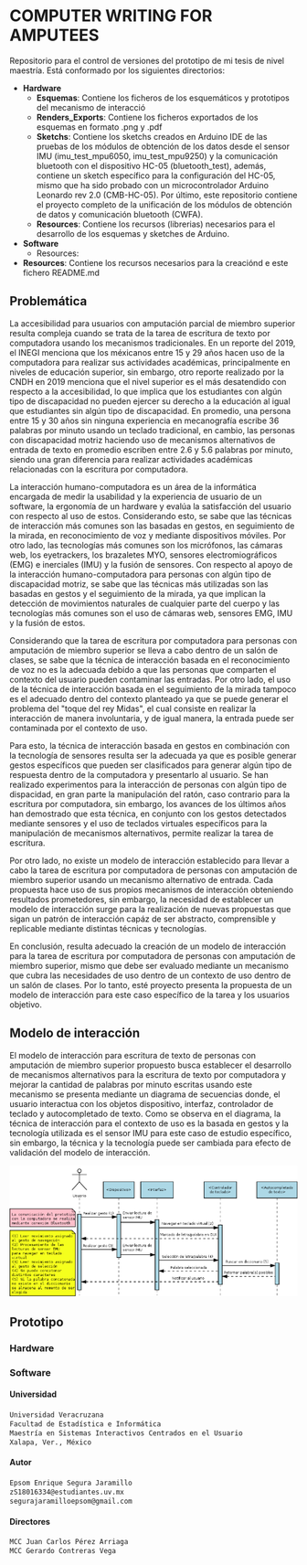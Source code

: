 # COMPUTER WRITING FOR AMPUTEES
Repositorio para el control de versiones del prototipo de mi tesis de nivel maestría. Está conformado por los siguientes directorios:
* <strong>Hardware</strong>
    * <strong>Esquemas</strong>: Contiene los ficheros de los esquemáticos y prototipos del mecanismo de interacció
    * <strong>Renders_Exports</strong>: Contiene los ficheros exportados de los esquemas en formato .png y .pdf
    * <strong>Sketchs</strong>: Contiene los sketchs creados en Arduino IDE de las pruebas de los módulos de obtención de los datos desde el sensor IMU (imu_test_mpu6050, imu_test_mpu9250) y la comunicación bluetooth con el dispositivo HC-05 (bluetooth_test), además, contiene un sketch específico para la configuración del HC-05, mismo que ha sido probado con un microcontrolador Arduino Leonardo rev 2.0 (CMB-HC-05). Por último, este repositorio contiene el proyecto completo de la unificación de los módulos de obtención de datos y comunicación bluetooth (CWFA).
    * <strong>Resources</strong>: Contiene los recursos (librerias) necesarios para el desarrollo de los esquemas y sketches de Arduino.
* <strong>Software</strong>
    * Resources: 
* <strong>Resources</strong>: Contiene los recursos necesarios para la creaciónd e este fichero README.md

## Problemática
La accesibilidad para usuarios con amputación parcial de miembro superior resulta compleja cuando se trata de la tarea de escritura de texto por computadora usando los mecanismos tradicionales. En un reporte del 2019, el INEGI menciona que los méxicanos entre 15 y 29 años hacen uso de la computadora para realizar sus actividades académicas, principalmente en niveles de educación superior, sin embargo, otro reporte realizado por la CNDH en 2019 menciona que el nivel superior es el más desatendido con respecto a la accesibilidad, lo que implica que los estudiantes con algún tipo de discapacidad no pueden ejercer su derecho a la educación al igual que estudiantes sin algún tipo de discapacidad. En promedio, una persona entre 15 y 30 años sin ninguna experiencia en mecanografía escribe 36 palabras por minuto usando un teclado tradicional, en cambio, las personas con discapacidad motriz haciendo uso de mecanismos alternativos de entrada de texto en promedio escriben entre 2.6 y 5.6 palabras por minuto, siendo una gran diferencia para realizar actividades académicas relacionadas con la escritura por computadora. 

La interacción humano-computadora es un área de la informática encargada de medir la usabilidad y la experiencia de usuario de un software, la ergonomía de un hardware y evalúa la satisfacción del usuario con respecto al uso de estos. Considerando esto, se sabe que las técnicas de interacción más comunes son las basadas en gestos, en seguimiento de la mirada, en reconocimiento de voz y mediante dispositivos móviles. Por otro lado, las tecnologías más comunes son los micrófonos, las cámaras web, los eyetrackers, los brazaletes MYO, sensores electromiográficos (EMG) e inerciales (IMU) y la fusión de sensores. Con respecto al apoyo de la interacción humano-computadora para personas con algún tipo de discapacidad motriz, se sabe que las técnicas más utilizadas son las  basadas en gestos y el seguimiento de la mirada, ya que implican la detección de movimientos naturales de cualquier parte del cuerpo y las tecnologías más comunes son el uso de cámaras web, sensores EMG, IMU y la fusión de estos.

Considerando que la tarea de escritura por computadora para personas con amputación de miembro superior se lleva a cabo dentro de un salón de clases, se sabe que la técnica de interacción basada en el reconocimiento de voz no es la adecuada debido a que las personas que comparten el contexto del usuario pueden contaminar las entradas. Por otro lado, el uso de la técnica de interacción basada en el seguimiento de la mirada tampoco es el adecuado dentro del contexto planteado ya que se puede generar el problema del "toque del rey Midas", el cual consiste en realizar la interacción de manera involuntaria, y de igual manera, la entrada puede ser contaminada por el contexto de uso.

Para esto, la técnica de interacción basada en gestos en combinación con la tecnología de sensores resulta ser la adecuada ya que es posible generar gestos específicos que pueden ser clasificados para generar algún tipo de respuesta dentro de la computadora y presentarlo al usuario. Se han realizado experimentos para la interacción de personas con algún tipo de dispacidad, en gran parte la manipulación del ratón, caso contrario para la escritura por computadora, sin embargo, los avances de los últimos años han demostrado que esta técnica, en conjunto con los gestos detectados mediante sensores y el uso de teclados virtuales específicos para la manipulación de mecanismos alternativos, permite realizar la tarea de escritura.

Por otro lado, no existe un modelo de interacción establecido para llevar a cabo la tarea de escritura por computadora de personas con amputación de miembro superior usando un mecanismo alternativo de entrada. Cada propuesta hace uso de sus propios mecanismos de interacción obteniendo resultados prometedores, sin embargo, la necesidad de establecer un modelo de interacción surge para la realización de nuevas propuestas que sigan un patrón de interacción capáz de ser abstracto, comprensible y replicable mediante distintas técnicas y tecnologías.

En conclusión, resulta adecuado la creación de un modelo de interacción para la tarea de escritura por computadora de personas con amputación de miembro superior, mismo que debe ser evaluado mediante un mecanismo que cubra las necesidades de uso dentro de un contexto de uso dentro de un salón de clases. Por lo tanto, esté proyecto presenta la propuesta de un modelo de interacción para este caso específico de la tarea y los usuarios objetivo.

## Modelo de interacción
El modelo de interacción para escritura de texto de personas con amputación de miembro superior propuesto busca establecer el desarrollo de mecanismos alternativos para la escritura de texto por computadora y mejorar la cantidad de palabras por minuto escritas usando este mecanismo
 se presenta mediante un diagrama de secuencias donde, el usuario interactua con los objetos dispositivo, interfaz, controlador de teclado y autocompletado de texto. Como se observa en el diagrama, la técnica de interacción para el contexto de uso es la basada en gestos y la tecnología utilizada es el sensor IMU para este caso de estudio específico, sin embargo, la técnica y la tecnología puede ser cambiada para efecto de validación del modelo de interacción. 

![Screenshot](Resources/1_modelo_interaccion.png)

## Prototipo
### Hardware



### Software



#### Universidad
    Universidad Veracruzana
    Facultad de Estadística e Informática
    Maestría en Sistemas Interactivos Centrados en el Usuario
    Xalapa, Ver., México

#### Autor
    Epsom Enrique Segura Jaramillo
    zS18016334@estudiantes.uv.mx
    segurajaramilloepsom@gmail.com

#### Directores
    MCC Juan Carlos Pérez Arriaga
    MCC Gerardo Contreras Vega